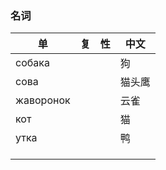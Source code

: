 ### 名词

| 单 | 复 | 性 | 中文 |
| --- | --- | --- | --- |
| собака | | | 狗 |
| сова | | | 猫头鹰 |
| жаворонок | | | 云雀 |
| кот | | | 猫 |
| утка | | | 鸭 |
| | | | |
| | | | |
| | | | |

